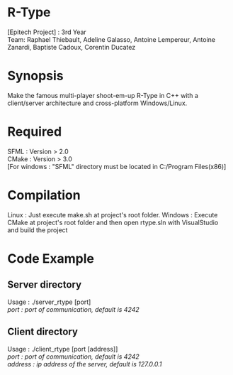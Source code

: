 # R-Type
[Epitech Project] : 3rd Year  
Team: Raphael Thiebault, Adeline Galasso, Antoine Lempereur, Antoine Zanardi, Baptiste Cadoux, Corentin Ducatez

Synopsis
=
Make the famous multi-player shoot-em-up R-Type in C++ with a client/server architecture and cross-platform Windows/Linux. 

Required
=
SFML : Version > 2.0  
CMake : Version > 3.0   
[For windows : "SFML" directory must be located in C:/Program Files(x86)]

Compilation
=
Linux : Just execute make.sh at project's root folder.
Windows : Execute CMake at project's root folder and then open rtype.sln with VisualStudio and build the project 

Code Example
=

Server directory
--
Usage : ./server_rtype [port]	
*port : port of communication, default is 4242*

Client directory
--
Usage : ./client_rtype [port [address]]   
*port : port of communication, default is 4242*   
*address : ip address of the server, default is 127.0.0.1*
